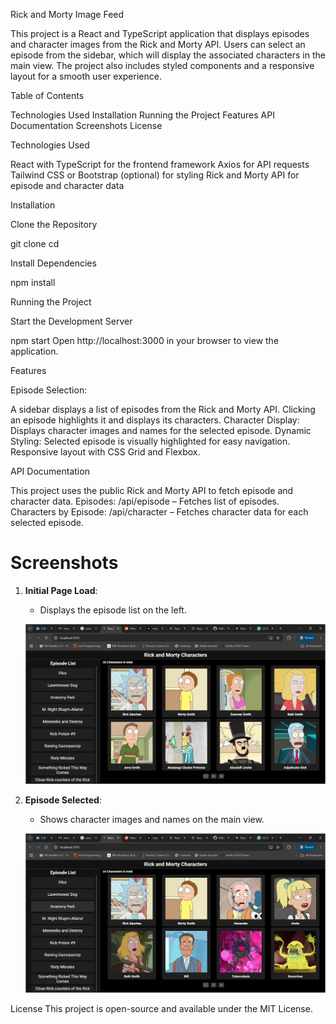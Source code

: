 Rick and Morty Image Feed

This project is a React and TypeScript application that displays episodes and character images from the Rick and Morty API. Users can select an episode from the sidebar, which will display the associated characters in the main view. The project also includes styled components and a responsive layout for a smooth user experience.

Table of Contents

Technologies Used
Installation
Running the Project
Features
API Documentation
Screenshots
License

Technologies Used

React with TypeScript for the frontend framework
Axios for API requests
Tailwind CSS or Bootstrap (optional) for styling
Rick and Morty API for episode and character data

Installation

Clone the Repository

git clone <repository-url>
cd <repository-directory>

Install Dependencies

npm install

Running the Project

Start the Development Server

npm start
Open http://localhost:3000 in your browser to view the application.

Features

Episode Selection:

A sidebar displays a list of episodes from the Rick and Morty API.
Clicking an episode highlights it and displays its characters.
Character Display:
Displays character images and names for the selected episode.
Dynamic Styling:
Selected episode is visually highlighted for easy navigation.
Responsive layout with CSS Grid and Flexbox.

API Documentation

This project uses the public Rick and Morty API to fetch episode and character data.
Episodes: /api/episode – Fetches list of episodes.
Characters by Episode: /api/character – Fetches character data for each selected episode.

# Screenshots

1. **Initial Page Load**:

   - Displays the episode list on the left.

   ![Initial Page Load](./assets/ss1.JPG)

2. **Episode Selected**:

   - Shows character images and names on the main view.

   ![Episode Selected](./assets/ss2.JPG)

License
This project is open-source and available under the MIT License.
